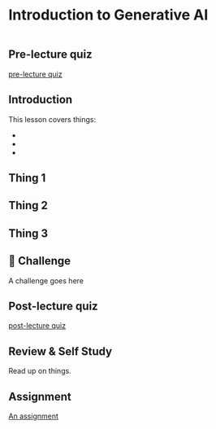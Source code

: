 # Introduction to Generative AI

<!-- Sketchnote goes here -->
![]()

## Pre-lecture quiz

[pre-lecture quiz]()

## Introduction

This lesson covers things:

* 
* 
* 

## Thing 1

## Thing 2

## Thing 3

## 🚀 Challenge

A challenge goes here

## Post-lecture quiz

[post-lecture quiz]()

## Review & Self Study

Read up on things.

## Assignment

[An assignment](./assignment.md)
